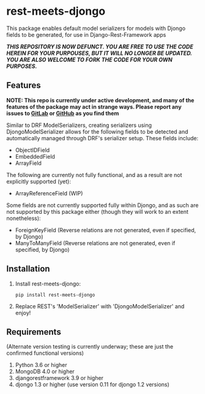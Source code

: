 rest-meets-djongo
===
This package enables default model serializers for models with Djongo 
fields to be generated, for use in Django-Rest-Framework apps

**_THIS REPOSITORY IS NOW DEFUNCT. YOU ARE FREE TO USE THE CODE HEREIN FOR YOUR PURPOUSES, BUT IT WILL NO LONGER BE UPDATED. YOU ARE ALSO WELCOME TO FORK THE CODE FOR YOUR OWN PURPOSES._**

## Features
**NOTE: This repo is currently under active development, and many of the
features of the package may act in strange ways. Please report any issues 
to [GitLab](https://gitlab.com/SomeoneInParticular/rest_meets_djongo/issues) 
or [GitHub](https://github.com/SomeoneInParticular/rest_meets_djongo/issues) 
as you find them**

Similar to DRF ModelSerializers, creating serializers using 
DjongoModelSerializer allows for the following fields to be detected and 
automatically managed through DRF's serializer setup. These fields 
include:
* ObjectIDField
* EmbeddedField
* ArrayField

The following are currently not fully functional, and as a result are 
not explicitly supported (yet):
* ArrayReferenceField (WIP)

Some fields are not currently supported fully within Djongo, and as 
such are not supported by this package either (though they will work
to an extent nonetheless):
* ForeignKeyField (Reverse relations are not generated, even if specified, 
by Djongo)
* ManyToManyField (Reverse relations are not generated, even if specified, 
by Djongo)

## Installation
<ol><li>
Install rest-meets-djongo:

```
pip install rest-meets-djongo
```

</li><li>
Replace REST's 'ModelSerializer' with 'DjongoModelSerializer' and enjoy!
</li></ol>

## Requirements
(Alternate version testing is currently underway; these are just the 
confirmed functional versions)

1. Python 3.6 or higher
2. MongoDB 4.0 or higher
3. djangorestframework 3.9 or higher
4. djongo 1.3 or higher (use version 0.11 for djongo 1.2 versions)
